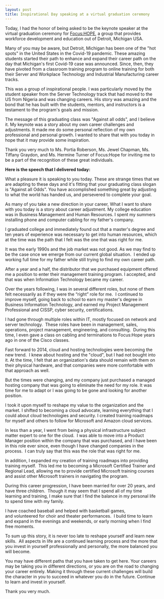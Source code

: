 ```yaml
---
layout: post
title: Inspirational Day speaking at a virtual graduation ceremony
---
```



<!-- wp:paragraph -->
<p>Today, I had the honor of being asked to be the keynote speaker at the virtual graduation ceremony for <a rel="noreferrer noopener" href="https://www.focushope.edu" target="_blank">Focus:HOP</a><a href="https://www.focushope.edu" target="_blank" rel="noreferrer noopener">E</a>, a group that provides workforce development and education out of Detroit, Michigan USA.  </p>
<!-- /wp:paragraph -->

<!-- wp:paragraph -->
<p>Many of you may be aware, but Detroit, Michigan has been one of the "hot spots" in the United States in the Covid-19 pandemic.  These amazing students started their path to enhance and expand their career path on the day that Michigan's first Covid-19 case was announced.  Since, then, they have pivoted from a classroom training program to online training for both their Server and Workplace Technology and Industrial Manufacturing career tracks.</p>
<!-- /wp:paragraph -->

<!-- wp:paragraph -->
<p>This was a group of inspirational people.  I was particularly moved by the student speaker from the Server Technology track that had moved to the US from Nigeria and was changing careers.  His story was amazing and the bond that he has built with the students, mentors, and instructors is a testament to the program's goals and mission.</p>
<!-- /wp:paragraph -->

<!-- wp:paragraph -->
<p>The message of this graduating class was "Against all odds", and I believe it.  My keynote was a story about my own career challenges and adjustments.  It made me do some personal reflection of my own professional and personal growth.  I wanted to share that with you today in hope that it may provide some inspiration.</p>
<!-- /wp:paragraph -->

<!-- wp:paragraph -->
<p>Thank you very much to Ms. Portia Roberson, Ms. Jewel Chapman, Ms. Tiffany Graydon, and Ms. Hermine Turner of Focus:Hope for inviting me to be a part of the recognition of these great individuals. </p>
<!-- /wp:paragraph -->

<!-- wp:paragraph -->
<p><strong>Here is the speech that I delivered today:</strong></p>
<!-- /wp:paragraph -->

<!-- wp:paragraph -->
<p>What a pleasure it is speaking to you today. These are strange times that we are adapting to these days and it's fitting that your graduating class slogan is "Against all Odds". You have accomplished something great by adjusting to what the world has handed us, and persevered to complete your goal.&nbsp;&nbsp;</p>
<!-- /wp:paragraph -->

<!-- wp:paragraph -->
<p>As many of you take a new direction in your career, What I want to share with you today is a story about career adjustment. My college education was in Business Management and Human Resources. I spent my summers installing phone and computer cabling for my father's company.&nbsp;&nbsp;&nbsp;</p>
<!-- /wp:paragraph -->

<!-- wp:paragraph -->
<p>I graduated college and immediately found out that a master's degree and ten years of experience was necessary to get into human resources, which at the time was the path that I felt was the one that was right for me.&nbsp;&nbsp;</p>
<!-- /wp:paragraph -->

<!-- wp:paragraph -->
<p>It was the early 1990s and the job market was not good. As we may find to be the case once we emerge from our current&nbsp;global situation.&nbsp; I ended up working full time for my father while still trying to find my own career path.&nbsp;&nbsp;</p>
<!-- /wp:paragraph -->

<!-- wp:paragraph -->
<p>After a year and a half, the distributor that we purchased equipment offered me a position to enter their management training program. I accepted, and that was when Information Technology became my career.&nbsp;&nbsp;</p>
<!-- /wp:paragraph -->

<!-- wp:paragraph -->
<p>Over the years following, I was in&nbsp;several&nbsp;different roles, but none of them felt necessarily as if they were the “right” role for me.&nbsp; I continued to improve myself, going back to school to earn my&nbsp;master's&nbsp;degree in Business Information Technology, and earned my Project Management Professional and CISSP, cyber security, certifications.&nbsp;</p>
<!-- /wp:paragraph -->

<!-- wp:paragraph -->
<p>I had gone through multiple roles within IT, mostly focused on network and server technology.&nbsp; These roles have been in management, sales, operations, project management, engineering, and consulting.&nbsp; During this time, I even gave a class on cabling and terminations to&nbsp;Focus:Hope&nbsp;years ago in one of the Cisco classes.&nbsp;&nbsp;&nbsp;</p>
<!-- /wp:paragraph -->

<!-- wp:paragraph -->
<p>Fast forward to 2014, cloud and hosting technologies were becoming the new trend.&nbsp; I knew about hosting and the "cloud", but I had not bought into it. At the time, I felt that an organization's data should remain with them on their physical hardware, and that companies were more comfortable with that approach as well.&nbsp;</p>
<!-- /wp:paragraph -->

<!-- wp:paragraph -->
<p>But the times were changing, and my company just purchased a managed hosting company that was going to eliminate the need for my role. It was time for me to adapt or I was going to be gone and looking for another position.&nbsp;&nbsp;</p>
<!-- /wp:paragraph -->

<!-- wp:paragraph -->
<p>I took it upon myself to reshape my value to the organization and the market. I shifted to becoming a cloud advocate, learning everything that I could about cloud technologies and security. I created training roadmaps for myself and others to follow for Microsoft and Amazon cloud services.&nbsp;&nbsp;&nbsp;&nbsp;</p>
<!-- /wp:paragraph -->

<!-- wp:paragraph -->
<p>In less than a year, I went from being a physical infrastructure subject matter expert to one for the cloud.&nbsp; I was able to move into a Product Manager position within the company that was purchased, and I have been in this role ever since, even though I have changed companies in the process.&nbsp; I can truly say that this was the role that was right for me.&nbsp;</p>
<!-- /wp:paragraph -->

<!-- wp:paragraph -->
<p>In addition, I expanded my creation of training roadmaps into providing training myself.&nbsp; This led me to becoming a Microsoft Certified Trainer and Regional Lead, allowing me to provide certified Microsoft training courses and assist other Microsoft trainers in navigating the program.&nbsp;</p>
<!-- /wp:paragraph -->

<!-- wp:paragraph -->
<p>During this career progression, I have been married for over 20 years, and have three children.&nbsp; Though it may seem that I spend&nbsp;all of&nbsp;my time learning and training, I make sure that I find the balance in my personal life to spend time with my family.&nbsp;&nbsp;&nbsp;</p>
<!-- /wp:paragraph -->

<!-- wp:paragraph -->
<p>I have coached baseball and helped with basketball&nbsp;games, and&nbsp;volunteered for choir and theater performances.&nbsp; I build time to learn and expand in the evenings and weekends, or early morning when I find free moments.&nbsp;&nbsp;&nbsp;</p>
<!-- /wp:paragraph -->

<!-- wp:paragraph -->
<p>To sum up this story, it is never too late to reshape yourself and learn new skills.&nbsp; All aspects in life are a continued learning process and the more that you invest in yourself professionally and personally, the more balanced you will become.&nbsp;</p>
<!-- /wp:paragraph -->

<!-- wp:paragraph -->
<p>You may have different paths that you have taken to get here. Your careers may be&nbsp;taking you in different directions, or you are on the road to changing your career entirely. Making it through these current challenges will build the character in you to succeed in whatever you do in the future. Continue to learn and invest in yourself.&nbsp;</p>
<!-- /wp:paragraph -->

<!-- wp:paragraph -->
<p>Thank you very much.&nbsp;</p>
<!-- /wp:paragraph -->